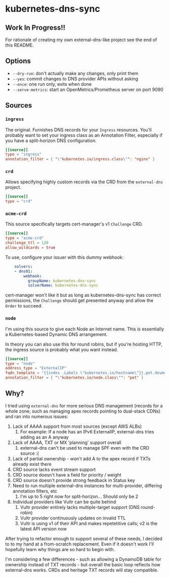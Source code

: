 # kubernetes-dns-sync

## Work In Progress!!

For rationale of creating my own external-dns-like project see the end of this README.

## Options

* `--dry-run`: don't actually make any changes, only print them
* `--yes`: commit changes to DNS provider APIs without asking
* `--once`: one run only, exits when done
* `--serve-metrics`: start an OpenMetrics/Prometheus server on port 9090

## Sources

### `ingress`

The original. Furnishes DNS records for your `Ingress` resources.
You'll probably want to set your ingress class as an Annotation Filter,
especially if you have a split-horizon DNS configuration.

```toml
[[source]]
type = "ingress"
annotation_filter = { "\"kubernetes.io/ingress.class\"": "nginx" }
```

### `crd`

Allows specifying highly custom records via the CRD from the `external-dns` project.

```toml
[[source]]
type = "crd"
```

### `acme-crd`

This source specifically targets cert-manager's v1 `Challenge` CRD.

```toml
[[source]]
type = "acme-crd"
challenge_ttl = 120
allow_wildcards = true
```

To use, configure your issuer with this dummy webhook:

```yaml
    solvers:
    - dns01:
        webhook:
          groupName: kubernetes-dns-sync
          solverName: kubernetes-dns-sync
```

cert-manager won't like it but as long as kubernetes-dns-sync has correct permissions,
the `Challenge` should get presented anyway and allow the `Order` to succeed.

### `node`

I'm using this source to give each Node an Internet name.
This is essentially a Kubernetes-based Dynamic DNS arrangement.

In theory you can also use this for round robins,
but if you're hosting HTTP, the ingress source is probably what you want instead.

```toml
[[source]]
type = "node"
address_type = "ExternalIP"
fqdn_template = "{{index .Labels \"kubernetes.io/hostname\"}}.pet.devmode.cloud"
annotation_filter = { "\"kubernetes.io/node.class\"": "pet" }
```

## Why?

I tried using `external-dns` for more serious DNS management (records for a whole zone; such as managing apex records pointing to dual-stack CDNs) and ran into numerous issues:

1. Lack of AAAA support from most sources (except AWS ALBs)
    1. For example: If a node has an IPv6 ExternalIP, external-dns tries adding as an A anyway
1. Lack of AAAA, TXT or MX 'planning' support overall
    1. external-dns can't be used to manage SPF even with the CRD source :(
1. Lack of partial ownership - won't add A to the apex record if TXTs already exist there
1. CRD source lacks event stream support
1. CRD source doesn't have a field for priority / weight
1. CRD source doesn't provide strong feedback in Status key
1. Need to run multiple external-dns instances for multi-provider, differing annotation filters, etc
    1. I'm up to 5 right now for split-horizon... Should only be 2
1. Individual providers like Vultr can be quite behind
    1. Vultr provider entirely lacks multiple-target support (DNS round-robin)
    1. Vultr provider continuously updates on invalid TTL
    1. Vultr is using v1 of their API and makes repetetitive calls; v2 is the latest API version now

After trying to refactor enough to support several of these needs, I decided to to my hand at a from-scratch replacement. Even if it doesn't work I'll hopefully learn why things are so hard to begin with.

I'm considering a few differences - such as allowing a DynamoDB table for ownership instead of TXT records - but overall the basic loop reflects how external-dns works. CRDs and heritage TXT records will stay compatible.
